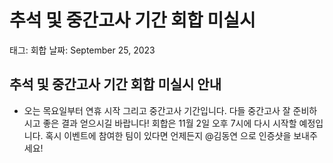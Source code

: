# 추석 및 중간고사 기간 회합 미실시

태그: 회합
날짜: September 25, 2023

## 추석 및 중간고사 기간 회합 미실시 안내

- 오는 목요일부터 연휴 시작 그리고 중간고사 기간입니다. 다들 중간고사 잘 준비하시고 좋은 결과 얻으시길 바랍니다! 회합은 11월 2일 오후 7시에 다시 시작할 예정입니다. 혹시 이벤트에 참여한 팀이 있다면 언제든지 @김동연 으로 인증샷을 보내주세요!